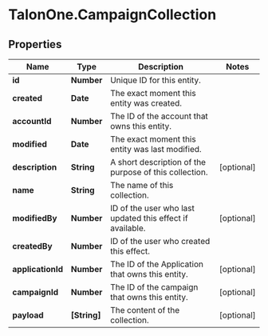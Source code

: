# TalonOne.CampaignCollection

## Properties

Name | Type | Description | Notes
------------ | ------------- | ------------- | -------------
**id** | **Number** | Unique ID for this entity. | 
**created** | **Date** | The exact moment this entity was created. | 
**accountId** | **Number** | The ID of the account that owns this entity. | 
**modified** | **Date** | The exact moment this entity was last modified. | 
**description** | **String** | A short description of the purpose of this collection. | [optional] 
**name** | **String** | The name of this collection. | 
**modifiedBy** | **Number** | ID of the user who last updated this effect if available. | [optional] 
**createdBy** | **Number** | ID of the user who created this effect. | 
**applicationId** | **Number** | The ID of the Application that owns this entity. | [optional] 
**campaignId** | **Number** | The ID of the campaign that owns this entity. | [optional] 
**payload** | **[String]** | The content of the collection. | [optional] 


